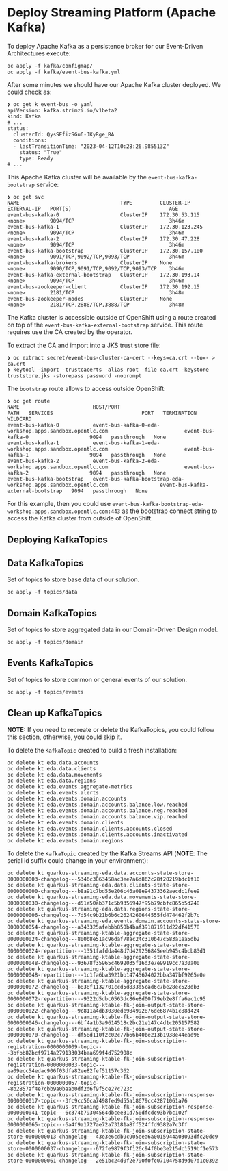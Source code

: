 # Deploy Streaming Platform (Apache Kafka)

To deploy Apache Kafka as a persistence broker for our Event-Driven Architectures execute:

```shell
oc apply -f kafka/configmap/
oc apply -f kafka/event-bus-kafka.yml
```

After some minutes we should have our Apache Kafka cluster deployed. We could check as:

```shell
❯ oc get k event-bus -o yaml
apiVersion: kafka.strimzi.io/v1beta2
kind: Kafka
# ...
status:
  clusterId: QysSEfizSGu6-JKyRge_RA
  conditions:
  - lastTransitionTime: "2023-04-12T10:28:26.985513Z"
    status: "True"
    type: Ready
# ...    
```

This Apache Kafka cluster will be available by the `event-bus-kafka-bootstrap` service:

```shell
❯ oc get svc
NAME                                 TYPE         CLUSTER-IP       EXTERNAL-IP   PORT(S)                                AGE
event-bus-kafka-0                    ClusterIP    172.30.53.115    <none>        9094/TCP                               3h46m
event-bus-kafka-1                    ClusterIP    172.30.123.245   <none>        9094/TCP                               3h46m
event-bus-kafka-2                    ClusterIP    172.30.47.228    <none>        9094/TCP                               3h46m
event-bus-kafka-bootstrap            ClusterIP    172.30.157.100   <none>        9091/TCP,9092/TCP,9093/TCP             3h46m
event-bus-kafka-brokers              ClusterIP    None             <none>        9090/TCP,9091/TCP,9092/TCP,9093/TCP    3h46m
event-bus-kafka-external-bootstrap   ClusterIP    172.30.193.14    <none>        9094/TCP                               3h46m
event-bus-zookeeper-client           ClusterIP    172.30.192.15    <none>        2181/TCP                               3h48m
event-bus-zookeeper-nodes            ClusterIP    None             <none>        2181/TCP,2888/TCP,3888/TCP             3h48m
```

The Kafka cluster is accessible outside of OpenShift using a route created on top
of the `event-bus-kafka-external-bootstrap` service. This route requires use the CA created by
the operator. 

To extract the CA and import into a JKS trust store file: 

```shell
❯ oc extract secret/event-bus-cluster-ca-cert --keys=ca.crt --to=- > ca.crt
❯ keytool -import -trustcacerts -alias root -file ca.crt -keystore truststore.jks -storepass password -noprompt
```

The `bootstrap` route allows to access outside OpenShift:

```shell
❯ oc get route
NAME                        HOST/PORT                                                                PATH   SERVICES                             PORT   TERMINATION   WILDCARD
event-bus-kafka-0           event-bus-kafka-0-eda-workshop.apps.sandbox.opentlc.com                         event-bus-kafka-0                    9094   passthrough   None
event-bus-kafka-1           event-bus-kafka-1-eda-workshop.apps.sandbox.opentlc.com                         event-bus-kafka-1                    9094   passthrough   None
event-bus-kafka-2           event-bus-kafka-2-eda-workshop.apps.sandbox.opentlc.com                         event-bus-kafka-2                    9094   passthrough   None
event-bus-kafka-bootstrap   event-bus-kafka-bootstrap-eda-workshop.apps.sandbox.opentlc.com                 event-bus-kafka-external-bootstrap   9094   passthrough   None
```

For this example, then you could use `event-bus-kafka-bootstrap-eda-workshop.apps.sandbox.opentlc.com:443` as the bootstrap connect string to access the Kafka cluster from outside of OpenShift.

## Deploying KafkaTopics

## Data KafkaTopics

Set of topics to store base data of our solution.

```shell
oc apply -f topics/data
```

## Domain KafkaTopics

Set of topics to store aggregated data in our Domain-Driven Design model.

```shell
oc apply -f topics/domain
```

## Events KafkaTopics

Set of topics to store common or general events of our solution.

```shell
oc apply -f topics/events
```

## Clean up KafkaTopics

**NOTE:** If you need to recreate or delete the KafkaTopics, you could follow this section,
otherwise, you could skip it.

To delete the `KafkaTopic` created to build a fresh installation:

```shell
oc delete kt eda.data.accounts
oc delete kt eda.data.clients
oc delete kt eda.data.movements
oc delete kt eda.data.regions
oc delete kt eda.events.aggregate-metrics
oc delete kt eda.events.alerts
oc delete kt eda.events.domain.accounts
oc delete kt eda.events.domain.accounts.balance.low.reached
oc delete kt eda.events.domain.accounts.balance.neg.reached
oc delete kt eda.events.domain.accounts.balance.vip.reached
oc delete kt eda.events.domain.clients
oc delete kt eda.events.domain.clients.accounts.closed
oc delete kt eda.events.domain.clients.accounts.inactivated
oc delete kt eda.events.domain.regions
```

To delete the `KafkaTopic` created by the Kafka Streams API (**NOTE**: The serial id suffix could change in your environment):

```shell
oc delete kt quarkus-streaming-eda.data.accounts-state-store-0000000003-changelog---5346c3863458ac3ee7a6d862c28f20219bdc1f10
oc delete kt quarkus-streaming-eda.data.clients-state-store-0000000000-changelog---b8a91c7bd55e206c46a08e94373362aecdc1fee9
oc delete kt quarkus-streaming-eda.data.movements-state-store-0000000030-changelog---d51e50ab371c5b9356947f95b79cbfc865b5d248
oc delete kt quarkus-streaming-eda.data.regions-state-store-0000000006-changelog---7d54c9b21b6b6c2624260644555fd474462f2b7c
oc delete kt quarkus-streaming-eda.events.domain.accounts-state-store-0000000054-changelog---a343325afebbb850b4baf391871911d22df41578
oc delete kt quarkus-streaming-ktable-aggregate-state-store-0000000024-changelog---800b8e51ac96daf78ac24c310b47c583a1ea5db2
oc delete kt quarkus-streaming-ktable-aggregate-state-store-0000000024-repartition---1351fafdda448d7d429256845eeb945c4bcb83d1
oc delete kt quarkus-streaming-ktable-aggregate-state-store-0000000048-changelog---93678f35965c4692035f16d3e7e9919cc7a30a00
oc delete kt quarkus-streaming-ktable-aggregate-state-store-0000000048-repartition---1c1fa6ba3921bb14745674022bba347bf9265e0e
oc delete kt quarkus-streaming-ktable-aggregate-state-store-0000000072-changelog---b838f1132701ccd5d833d5cad6c7be28ec528db3
oc delete kt quarkus-streaming-ktable-aggregate-state-store-0000000072-repartition---9322d5dbc0563dc86e8d00f79eb2e8ffa6ec1c95
oc delete kt quarkus-streaming-ktable-fk-join-output-state-store-0000000022-changelog---9c811a4db3030ede984992876de6874b1c88d424
oc delete kt quarkus-streaming-ktable-fk-join-output-state-store-0000000046-changelog---6bf4a1b3a9614518c2bc21e147c4d1c205157582
oc delete kt quarkus-streaming-ktable-fk-join-output-state-store-0000000070-changelog---df58d110f2c02c77b66b40be213b1938e44ead96
oc delete kt quarkus-streaming-ktable-fk-join-subscription-registration-0000000009-topic---3bfbb82bcf9714a279133034baa699f4d752908c
oc delete kt quarkus-streaming-ktable-fk-join-subscription-registration-0000000033-topic---ea09ecc54edac906f03dfa82ee82fef51157c362
oc delete kt quarkus-streaming-ktable-fk-join-subscription-registration-0000000057-topic---8b2857af4e7cbb9a0baab0df2d6f9f5ce27c723c
oc delete kt quarkus-streaming-ktable-fk-join-subscription-response-0000000017-topic---3fc9cc56ca7498fed9d55a18679cc42871061a76
oc delete kt quarkus-streaming-ktable-fk-join-subscription-response-0000000041-topic---6c374b79304564dbcee31d750dfcdc93b7bc102f
oc delete kt quarkus-streaming-ktable-fk-join-subscription-response-0000000065-topic---6a4f9a1727ae72a73181a8ff524ffd9382a7c3ff
oc delete kt quarkus-streaming-ktable-fk-join-subscription-state-store-0000000013-changelog---43e3e6cdb9c905eea6a0015944a03093dfc20dc9
oc delete kt quarkus-streaming-ktable-fk-join-subscription-state-store-0000000037-changelog---672fe9879f3f126c94f0be3e215dc1519bf1e573
oc delete kt quarkus-streaming-ktable-fk-join-subscription-state-store-0000000061-changelog---2e51bc24d0f2e790f0fc07104758d9d07d1c0392
```

